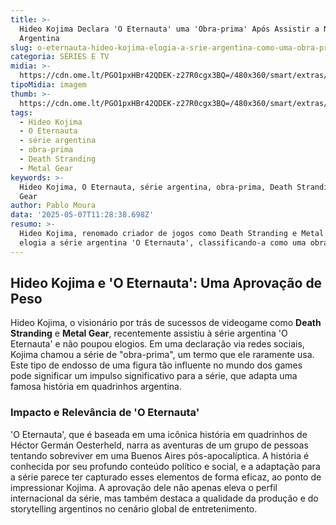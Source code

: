 ```yaml
---
title: >-
  Hideo Kojima Declara 'O Eternauta' uma 'Obra-prima' Após Assistir a Nova Série
  Argentina
slug: o-eternauta-hideo-kojima-elogia-a-srie-argentina-como-uma-obra-prima
categoria: SÉRIES E TV
midia: >-
  https://cdn.ome.lt/PGO1pxHBr42QDEK-z27R0cgx3BQ=/480x360/smart/extras/conteudos/download_XylFPis.jpg
tipoMidia: imagem
thumb: >-
  https://cdn.ome.lt/PGO1pxHBr42QDEK-z27R0cgx3BQ=/480x360/smart/extras/conteudos/download_XylFPis.jpg
tags:
  - Hideo Kojima
  - O Eternauta
  - série argentina
  - obra-prima
  - Death Stranding
  - Metal Gear
keywords: >-
  Hideo Kojima, O Eternauta, série argentina, obra-prima, Death Stranding, Metal
  Gear
author: Pablo Moura
data: '2025-05-07T11:28:38.698Z'
resumo: >-
  Hideo Kojima, renomado criador de jogos como Death Stranding e Metal Gear,
  elogia a série argentina 'O Eternauta', classificando-a como uma obra-prima.
---
```


## Hideo Kojima e 'O Eternauta': Uma Aprovação de Peso

Hideo Kojima, o visionário por trás de sucessos de videogame como **Death Stranding** e **Metal Gear**, recentemente assistiu à série argentina 'O Eternauta' e não poupou elogios. Em uma declaração via redes sociais, Kojima chamou a série de "obra-prima", um termo que ele raramente usa. Este tipo de endosso de uma figura tão influente no mundo dos games pode significar um impulso significativo para a série, que adapta uma famosa história em quadrinhos argentina.

### Impacto e Relevância de 'O Eternauta'

'O Eternauta', que é baseada em uma icônica história em quadrinhos de Héctor Germán Oesterheld, narra as aventuras de um grupo de pessoas tentando sobreviver em uma Buenos Aires pós-apocalíptica. A história é conhecida por seu profundo conteúdo político e social, e a adaptação para a série parece ter capturado esses elementos de forma eficaz, ao ponto de impressionar Kojima. A aprovação dele não apenas eleva o perfil internacional da série, mas também destaca a qualidade da produção e do storytelling argentinos no cenário global de entretenimento.
